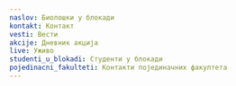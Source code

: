 ```yaml
---
naslov: Биолошки у блокади
kontakt: Контакт
vesti: Вести
akcije: Дневник акција
live: Уживо
studenti_u_blokadi: Студенти у блокади
pojedinacni_fakulteti: Контакти појединачних факултета
---
```

